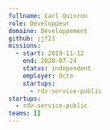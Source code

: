 ```yaml
---
fullname: Carl Quivron
role: Développeur
domaine: Développement
github: jjf21
missions:
  - start: 2019-11-12
    end: 2020-07-24
    status: independent
    employer: Octo
    startups:
      - rdv-service-public
startups:
  - rdv-service-public
teams: []
---
```

